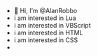- 👋 Hi, I’m @AlanRobbo
- i am interested in Lua
- i am interested in VBScript
- i am interested in HTML
- i am interested in CSS
- 

<!---
AlanRobbo/AlanRobbo is a ✨ special ✨ repository because its `README.md` (this file) appears on your GitHub profile.
You can click the Preview link to take a look at your changes.
--->

